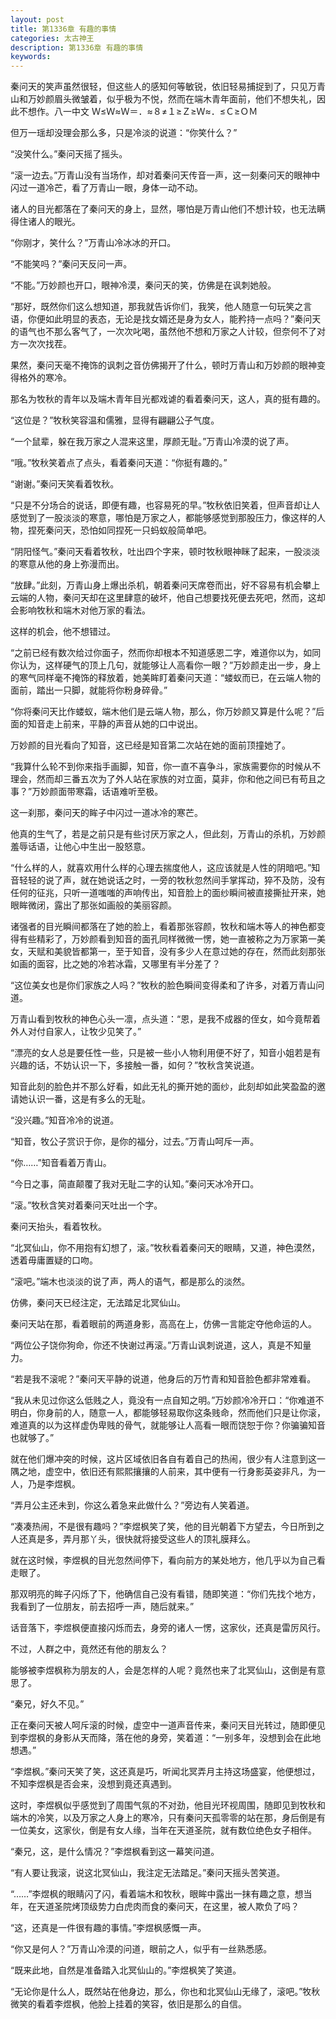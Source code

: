 ```yaml
---
layout: post
title: 第1336章 有趣的事情
categories: 太古神王
description: 第1336章 有趣的事情
keywords:
---
```


秦问天的笑声虽然很轻，但这些人的感知何等敏锐，依旧轻易捕捉到了，只见万青山和万妙颜眉头微皱着，似乎极为不悦，然而在端木青年面前，他们不想失礼，因此不想作。八一中文 Ｗ≤Ｗ≈Ｗ＝．≈８≠１≥Ｚ≥Ｗ≈．≤Ｃ≥ＯＭ

但万一瑶却没理会那么多，只是冷淡的说道：“你笑什么？”

“没笑什么。”秦问天摇了摇头。

“滚一边去。”万青山没有当场作，却对着秦问天传音一声，这一刻秦问天的眼神中闪过一道冷芒，看了万青山一眼，身体一动不动。

诸人的目光都落在了秦问天的身上，显然，哪怕是万青山他们不想计较，也无法瞒得住诸人的眼光。

“你刚才，笑什么？”万青山冷冰冰的开口。

“不能笑吗？”秦问天反问一声。

“不能。”万妙颜也开口，眼神冷漠，秦问天的笑，仿佛是在讽刺她般。

“那好，既然你们这么想知道，那我就告诉你们，我笑，他人随意一句玩笑之言语，你便如此明显的表态，无论是找女婿还是身为女人，能矜持一点吗？”秦问天的语气也不那么客气了，一次次叱喝，虽然他不想和万家之人计较，但奈何不了对方一次次找茬。

果然，秦问天毫不掩饰的讽刺之音仿佛揭开了什么，顿时万青山和万妙颜的眼神变得格外的寒冷。

那名为牧秋的青年以及端木青年目光都戏谑的看着秦问天，这人，真的挺有趣的。

“这位是？”牧秋笑容温和儒雅，显得有翩翩公子气度。

“一个鼠辈，躲在我万家之人混来这里，厚颜无耻。”万青山冷漠的说了声。

“哦。”牧秋笑着点了点头，看着秦问天道：“你挺有趣的。”

“谢谢。”秦问天笑看着牧秋。

“只是不分场合的说话，即便有趣，也容易死的早。”牧秋依旧笑着，但声音却让人感觉到了一股淡淡的寒意，哪怕是万家之人，都能够感觉到那股压力，像这样的人物，捏死秦问天，恐怕如同捏死一只蚂蚁般简单吧。

“阴阳怪气。”秦问天看着牧秋，吐出四个字来，顿时牧秋眼神眯了起来，一股淡淡的寒意从他的身上弥漫而出。

“放肆。”此刻，万青山身上爆出杀机，朝着秦问天席卷而出，好不容易有机会攀上云端的人物，秦问天却在这里肆意的破坏，他自己想要找死便去死吧，然而，这却会影响牧秋和端木对他万家的看法。

这样的机会，他不想错过。

“之前已经有数次给过你面子，然而你却根本不知道感恩二字，难道你以为，如同你认为，这样硬气的顶上几句，就能够让人高看你一眼？”万妙颜走出一步，身上的寒气同样毫不掩饰的释放着，她美眸盯着秦问天道：“蝼蚁而已，在云端人物的面前，踏出一只脚，就能将你粉身碎骨。”

“你将秦问天比作蝼蚁，端木他们是云端人物，那么，你万妙颜又算是什么呢？”后面的知音走上前来，平静的声音从她的口中说出。

万妙颜的目光看向了知音，这已经是知音第二次站在她的面前顶撞她了。

“我算什么轮不到你来指手画脚，知音，你一直不喜争斗，家族需要你的时候从不理会，然而却三番五次为了外人站在家族的对立面，莫非，你和他之间已有苟且之事？”万妙颜面带寒霜，话语难听至极。

这一刹那，秦问天的眸子中闪过一道冰冷的寒芒。

他真的生气了，若是之前只是有些讨厌万家之人，但此刻，万青山的杀机，万妙颜羞辱话语，让他心中生出一股怒意。

“什么样的人，就喜欢用什么样的心理去揣度他人，这应该就是人性的阴暗吧。”知音轻轻的说了声，就在她说话之时，一旁的牧秋忽然间手掌挥动，猝不及防，没有任何的征兆，只听一道嗤嗤的声响传出，知音脸上的面纱瞬间被直接撕扯开来，她眼眸微闭，露出了那张如画般的美丽容颜。

诸强者的目光瞬间都落在了她的脸上，看着那张容颜，牧秋和端木等人的神色都变得有些精彩了，万妙颜看到知音的面孔同样微微一愣，她一直被称之为万家第一美女，天赋和美貌皆都第一，至于知音，没有多少人在意过她的存在，然而此刻那张如画的面容，比之她的冷若冰霜，又哪里有半分差了？

“这位美女也是你们家族之人吗？”牧秋的脸色瞬间变得柔和了许多，对着万青山问道。

万青山看到牧秋的神色心头一凛，点头道：“恩，是我不成器的侄女，如今竟帮着外人对付自家人，让牧少见笑了。”

“漂亮的女人总是要任性一些，只是被一些小人物利用便不好了，知音小姐若是有兴趣的话，不妨认识一下，多接触一番，如何？”牧秋含笑说道。

知音此刻的脸色并不那么好看，如此无礼的撕开她的面纱，此刻却如此笑盈盈的邀请她认识一番，这是有多么的无耻。

“没兴趣。”知音冷冷的说道。

“知音，牧公子赏识于你，是你的福分，过去。”万青山呵斥一声。

“你……”知音看着万青山。

“今日之事，简直颠覆了我对无耻二字的认知。”秦问天冰冷开口。

“滚。”牧秋含笑对着秦问天吐出一个字。

秦问天抬头，看着牧秋。

“北冥仙山，你不用抱有幻想了，滚。”牧秋看着秦问天的眼睛，又道，神色漠然，透着毋庸置疑的口吻。

“滚吧。”端木也淡淡的说了声，两人的语气，都是那么的淡然。

仿佛，秦问天已经注定，无法踏足北冥仙山。

秦问天站在那，看着眼前的两道身影，高高在上，仿佛一言能定夺他命运的人。

“两位公子饶你狗命，你还不快谢过再滚。”万青山讽刺说道，这人，真是不知量力。

“若是我不滚呢？”秦问天平静的说道，他身后的万竹青和知音脸色都非常难看。

“我从未见过你这么低贱之人，竟没有一点自知之明。”万妙颜冷冷开口：“你难道不明白，你身前的人，随意一人，都能够轻易取你这条贱命，然而他们只是让你滚，难道真的以为这样虚伪卑贱的骨气，就能够让人高看一眼而饶恕于你？你骗骗知音也就够了。”

就在他们爆冲突的时候，这片区域依旧各自有着自己的热闹，很少有人注意到这一隅之地，虚空中，依旧还有熙熙攘攘的人前来，其中便有一行身影英姿非凡，为一人，乃是李煜枫。

“弄月公主还未到，你这么着急来此做什么？”旁边有人笑着道。

“凑凑热闹，不是很有趣吗？”李煜枫笑了笑，他的目光朝着下方望去，今日所到之人还真是多，弄月那丫头，很快就将接受这些人的顶礼膜拜么。

就在这时候，李煜枫的目光忽然间停下，看向前方的某处地方，他几乎以为自己看走眼了。

那双明亮的眸子闪烁了下，他确信自己没有看错，随即笑道：“你们先找个地方，我看到了一位朋友，前去招呼一声，随后就来。”

话音落下，李煜枫便直接闪烁而去，身旁的诸人一愣，这家伙，还真是雷厉风行。

不过，人群之中，竟然还有他的朋友么？

能够被李煜枫称为朋友的人，会是怎样的人呢？竟然也来了北冥仙山，这倒是有意思了。

“秦兄，好久不见。”

正在秦问天被人呵斥滚的时候，虚空中一道声音传来，秦问天目光转过，随即便见到李煜枫的身影从天而降，落在他的身旁，笑着道：“一别多年，没想到会在此地想遇。”

“李煜枫。”秦问天笑了笑，这还真是巧，听闻北冥弄月主持这场盛宴，他便想过，不知李煜枫是否会来，没想到竟还真遇到。

这时，李煜枫似乎感觉到了周围气氛的不对劲，他目光环视周围，随即见到牧秋和端木的冷笑，以及万家之人身上的寒冷，只有秦问天孤零零的站在那，身后倒是有一位美女，这家伙，倒是有女人缘，当年在天道圣院，就有数位绝色女子相伴。

“秦兄，这，是什么情况？”李煜枫看到这一幕笑问道。

“有人要让我滚，说这北冥仙山，我注定无法踏足。”秦问天摇头苦笑道。

“……”李煜枫的眼睛闪了闪，看着端木和牧秋，眼眸中露出一抹有趣之意，想当年，在天道圣院烤顶级势力白虎肉而食的秦问天，在这里，被人欺负了吗？

“这，还真是一件很有趣的事情。”李煜枫感慨一声。

“你又是何人？”万青山冷漠的问道，眼前之人，似乎有一丝熟悉感。

“既来此地，自然是准备踏入北冥仙山的。”李煜枫笑了笑道。

“无论你是什么人，既然站在他身边，那么，你也和北冥仙山无缘了，滚吧。”牧秋微笑的看着李煜枫，他脸上挂着的笑容，依旧是那么的自信。
